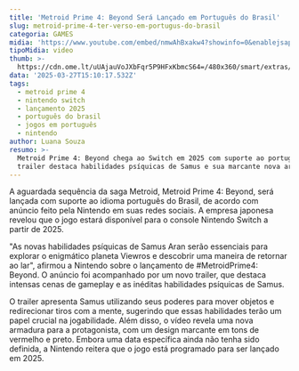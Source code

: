 ```yaml
---
title: 'Metroid Prime 4: Beyond Será Lançado em Português do Brasil'
slug: metroid-prime-4-ter-verso-em-portugus-do-brasil
categoria: GAMES
midia: 'https://www.youtube.com/embed/nmwAhBxakw4?showinfo=0&enablejsapi=1'
tipoMidia: video
thumb: >-
  https://cdn.ome.lt/uUAjauVoJXbFqr5P9HFxKbmcS64=/480x360/smart/extras/conteudos/Captura_de_tela_2025-03-27_115528.png
data: '2025-03-27T15:10:17.532Z'
tags:
  - metroid prime 4
  - nintendo switch
  - lançamento 2025
  - português do brasil
  - jogos em português
  - nintendo
author: Luana Souza
resumo: >-
  Metroid Prime 4: Beyond chega ao Switch em 2025 com suporte ao português. Novo
  trailer destaca habilidades psíquicas de Samus e sua marcante nova armadura.
---
```


A aguardada sequência da saga Metroid, Metroid Prime 4: Beyond, será lançada com suporte ao idioma português do Brasil, de acordo com anúncio feito pela Nintendo em suas redes sociais. A empresa japonesa revelou que o jogo estará disponível para o console Nintendo Switch a partir de 2025.

"As novas habilidades psíquicas de Samus Aran serão essenciais para explorar o enigmático planeta Viewros e descobrir uma maneira de retornar ao lar", afirmou a Nintendo sobre o lançamento de #MetroidPrime4: Beyond. O anúncio foi acompanhado por um novo trailer, que destaca intensas cenas de gameplay e as inéditas habilidades psíquicas de Samus.

O trailer apresenta Samus utilizando seus poderes para mover objetos e redirecionar tiros com a mente, sugerindo que essas habilidades terão um papel crucial na jogabilidade. Além disso, o vídeo revela uma nova armadura para a protagonista, com um design marcante em tons de vermelho e preto. Embora uma data específica ainda não tenha sido definida, a Nintendo reitera que o jogo está programado para ser lançado em 2025.
